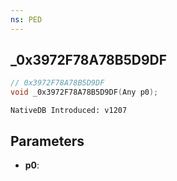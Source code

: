 ```yaml
---
ns: PED
---
```

## _0x3972F78A78B5D9DF

```c
// 0x3972F78A78B5D9DF
void _0x3972F78A78B5D9DF(Any p0);
```

```
NativeDB Introduced: v1207
```

## Parameters
* **p0**:
